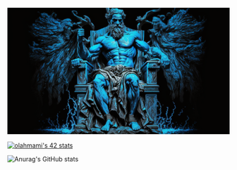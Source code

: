 

![img](https://raw.githubusercontent.com/LAHMAMI1/LAHMAMI1/main/LAHMAMI1_img.png)

[![olahmami's 42 stats](https://badge.mediaplus.ma/binary/olahmami)](https://github.com/oakoudad/badge42)

![Anurag's GitHub stats](https://github-readme-stats.vercel.app/api?username=LAHMAMI1&theme=algolia&show_icons=true)
